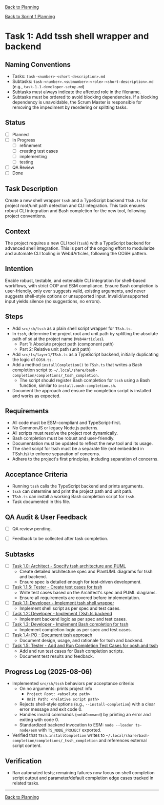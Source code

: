 <!--
SPDX-License-Identifier: AGPL-3.0-only + AI-GPL-Addendum
Copyright (c) 2025 The Web4Articles Authors
Copyleft: See AGPLv3 (./LICENSE) and AI-GPL Addendum (./AI-GPL.md)
Backlinks: /LICENSE , /AI-GPL.md
Use of `scrum.pmo` roles/process docs with AI is subject to AI-GPL copyleft unless dual-licensed.
-->

[Back to Planning](./planning.md)


[Back to Sprint 1 Planning](./planning.md)

# Task 1: Add tssh shell wrapper and backend

## Naming Conventions
- Tasks: `task-<number>-<short-description>.md`
- Subtasks: `task-<number>.<subnumber>-<role>-<short-description>.md` (e.g., `task-1.1-developer-setup.md`)
- Subtasks must always indicate the affected role in the filename.
- Subtasks must be ordered to avoid blocking dependencies. If a blocking dependency is unavoidable, the Scrum Master is responsible for removing the impediment by reordering or splitting tasks.

## Status
- [ ] Planned
- [ ] In Progress
  - [ ] refinement
  - [ ] creating test cases
  - [ ] implementing
  - [ ] testing
- [ ] QA Review
- [ ] Done

## Task Description
Create a new shell wrapper `tssh` and a TypeScript backend `TSsh.ts` for project root/unit path detection and CLI integration. This task ensures robust CLI integration and Bash completion for the new tool, following project conventions.

## Context
The project requires a new CLI tool (`tssh`) with a TypeScript backend for advanced shell integration. This is part of the ongoing effort to modularize and automate CLI tooling in Web4Articles, following the OOSH pattern.

## Intention
Enable robust, testable, and extensible CLI integration for shell-based workflows, with strict OOP and ESM compliance. Ensure Bash completion is user-friendly, only ever suggests valid, existing arguments, and never suggests shell-style options or unsupported input. Invalid/unsupported input yields silence (no suggestions, no errors).

## Steps
- Add `src/sh/tssh` as a plain shell script wrapper for `TSsh.ts`.
- In `tssh`, determine the project root and unit path by splitting the absolute path of `$0` at the project name (`Web4Articles`).
  - Part 1: Absolute project path (component path)
  - Part 2: Relative unit path (unit path)
- Add `src/ts/layer1/TSsh.ts` as a TypeScript backend, initially duplicating the logic of `OOSH.ts`.
- Add a method `installCompletion()` to `TSsh.ts` that writes a Bash completion script to `~/.local/share/bash-completion/completions/_tssh_completion`.
  - The script should register Bash completion for `tssh` using a Bash function, similar to `install.oosh-completion.sh`.
- Document the approach and ensure the completion script is installed and works as expected.

## Requirements
- All code must be ESM-compliant and TypeScript-first.
- No CommonJS or legacy Node.js patterns.
- All scripts must resolve the project root dynamically.
- Bash completion must be robust and user-friendly.
- Documentation must be updated to reflect the new tool and its usage.
- The shell script for tssh must be a separate file (not embedded in TSsh.ts) to enforce separation of concerns.
- Adhere to the project's first principles, including separation of concerns.

## Acceptance Criteria
- Running `tssh` calls the TypeScript backend and prints arguments.
- `tssh` can determine and print the project path and unit path.
- `TSsh.ts` can install a working Bash completion script for `tssh`.
- Task documented in this file.

## QA Audit & User Feedback
- [ ] QA review pending.
- [ ] Feedback to be collected after task completion.


## Subtasks
- [ ] [Task 1.0: Architect - Specify tssh architecture and PUML](./task-1.0-architect-tssh-spec.md)
    - Create detailed architecture spec and PlantUML diagrams for tssh and backend.
    - Ensure spec is detailed enough for test-driven development.
- [ ] [Task 1.1.5: Tester - Create test cases for tssh](./task-1.1.5-tester-tssh-testcases.md)
    - Write test cases based on the Architect's spec and PUML diagrams.
    - Ensure all requirements are covered before implementation.
- [ ] [Task 1.1: Developer - Implement tssh shell wrapper](./task-1.1-developer-tssh-wrapper.md)
    - Implement shell script as per spec and test cases.
- [ ] [Task 1.2: Developer - Implement TSsh.ts backend](./task-1.2-developer-tssh-backend.md)
    - Implement backend logic as per spec and test cases.
- [ ] [Task 1.3: Developer - Implement Bash completion for tssh](./task-1.3-developer-tssh-completion.md)
    - Implement completion logic as per spec and test cases.
- [ ] [Task 1.4: PO - Document tssh approach](./task-1.4-po-document-tssh.md)
    - Document design, usage, and rationale for tssh and backend.
- [ ] [Task 1.5: Tester - Add and Run Completion Test Cases for oosh and tssh](./task-1.5-tester-completion-tests.md)
    - Add and run test cases for Bash completion scripts.
    - Document test results and feedback.

## Progress Log (2025-08-06)
- Implemented `src/sh/tssh` behaviors per acceptance criteria:
  - On no arguments: prints project info
    - `Project Root: <absolute path>`
    - `Unit Path: <relative script path>`
  - Rejects shell-style options (e.g., `--install-completion`) with a clear error message and exit code 0.
  - Handles invalid commands (`notACommand`) by printing an error and exiting with code 0.
  - Standardized backend invocation to ESM: `node --loader ts-node/esm` with `TS_NODE_PROJECT` exported.
- Verified that `TSsh.installCompletion` writes to `~/.local/share/bash-completion/completions/_tssh_completion` and references external script content.

## Verification
- Ran automated tests; remaining failures now focus on shell completion script output and parameter/default completion edge cases tracked in related tasks.

---

[Back to Planning](./planning.md)
